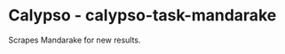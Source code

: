 Calypso - calypso-task-mandarake
==================================

Scrapes Mandarake for new results.
